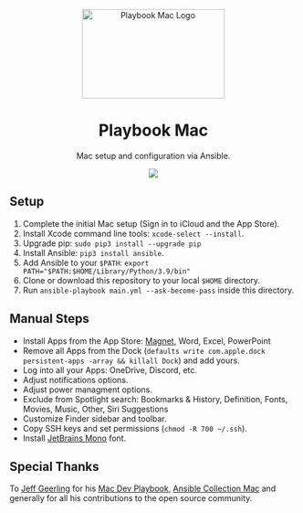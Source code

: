 <p align="center">
  <img src="https://github.com/timschneiderxyz/playbook-mac/blob/main/playbook-mac.png" width="250" height="156" alt="Playbook Mac Logo">
</p>

<h1 align="center">Playbook Mac</h1>

<p align="center">
  Mac setup and configuration via Ansible.
</p>

<p align="center">
  <a aria-label="License" href="https://github.com/timschneiderxyz/playbook-mac/blob/main/LICENSE">
    <img src="https://img.shields.io/badge/license-mit-689d6a?style=for-the-badge&labelColor=000000">
  </a>
</p>

## Setup

1. Complete the initial Mac setup (Sign in to iCloud and the App Store).
2. Install Xcode command line tools: `xcode-select --install`.
3. Upgrade pip: `sudo pip3 install --upgrade pip`
4. Install Ansible: `pip3 install ansible`.
5. Add Ansible to your `$PATH`: `export PATH="$PATH:$HOME/Library/Python/3.9/bin"`
6. Clone or download this repository to your local `$HOME` directory.
7. Run `ansible-playbook main.yml --ask-become-pass` inside this directory.

## Manual Steps

- Install Apps from the App Store: [Magnet](https://magnet.crowdcafe.com/), Word, Excel, PowerPoint
- Remove all Apps from the Dock (`defaults write com.apple.dock persistent-apps -array && killall Dock`) and add yours.
- Log into all your Apps: OneDrive, Discord, etc.
- Adjust notifications options.
- Adjust power managment options.
- Exclude from Spotlight search: Bookmarks & History, Definition, Fonts, Movies, Music, Other, Siri Suggestions
- Customize Finder sidebar and toolbar.
- Copy SSH keys and set permissions (`chmod -R 700 ~/.ssh`).
- Install [JetBrains Mono](https://www.jetbrains.com/de-de/lp/mono/) font.

## Special Thanks

To [Jeff Geerling](https://github.com/geerlingguy) for his [Mac Dev Playbook](https://github.com/geerlingguy/mac-dev-playbook), [Ansible Collection Mac](https://github.com/geerlingguy/ansible-collection-mac) and generally for all his contributions to the open source community.
